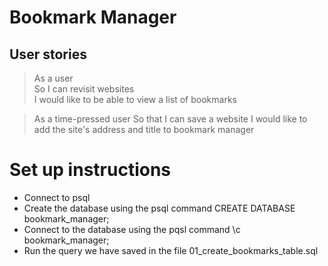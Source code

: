 # Bookmark Manager

## User stories

> As a user  
> So I can revisit websites  
> I would like to be able to view a list of bookmarks

> As a time-pressed user
> So that I can save a website
> I would like to add the site's address and title to bookmark manager


# Set up instructions

- Connect to psql
- Create the database using the psql command CREATE DATABASE bookmark_manager;
- Connect to the database using the pqsl command \c bookmark_manager;
- Run the query we have saved in the file 01_create_bookmarks_table.sql